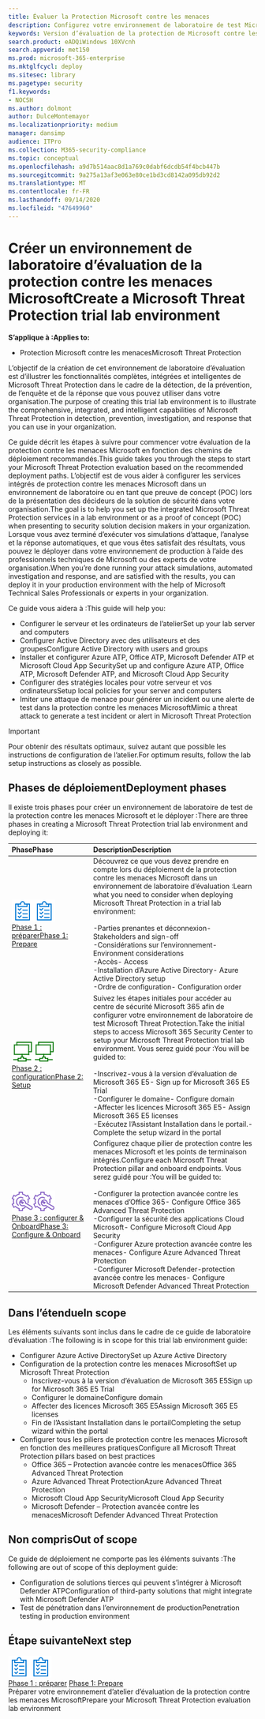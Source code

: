 ```yaml
---
title: Évaluer la Protection Microsoft contre les menaces
description: Configurez votre environnement de laboratoire de test Microsoft Threat Protection pour tester la solution de protection coordonnée contre les menaces conçue pour protéger les appareils, l’identité, les données et les applications peuvent aider votre organisation
keywords: Version d’évaluation de la protection de Microsoft contre les menaces, essayez Microsoft Threat Protection, évaluez Microsoft Threat Protection, l’atelier d’évaluation de la protection contre les menaces Microsoft, la cyber sécurité, la protection avancée contre les menaces, la sécurité des entreprises, les appareils, l’appareil, l’identité, les utilisateurs, les données, les applications, les incidents, l’analyse et la correction
search.product: eADQiWindows 10XVcnh
search.appverid: met150
ms.prod: microsoft-365-enterprise
ms.mktglfcycl: deploy
ms.sitesec: library
ms.pagetype: security
f1.keywords:
- NOCSH
ms.author: dolmont
author: DulceMontemayor
ms.localizationpriority: medium
manager: dansimp
audience: ITPro
ms.collection: M365-security-compliance
ms.topic: conceptual
ms.openlocfilehash: a9d7b514aac8d1a769c0dabf6dcdb54f4bcb447b
ms.sourcegitcommit: 9a275a13af3e063e80ce1bd3cd8142a095db92d2
ms.translationtype: MT
ms.contentlocale: fr-FR
ms.lasthandoff: 09/14/2020
ms.locfileid: "47649960"
---
```

# <a name="create-a-microsoft-threat-protection-trial-lab-environment"></a><span data-ttu-id="fc145-104">Créer un environnement de laboratoire d’évaluation de la protection contre les menaces Microsoft</span><span class="sxs-lookup"><span data-stu-id="fc145-104">Create a Microsoft Threat Protection trial lab environment</span></span> 

<span data-ttu-id="fc145-105">**S’applique à :**</span><span class="sxs-lookup"><span data-stu-id="fc145-105">**Applies to:**</span></span>
- <span data-ttu-id="fc145-106">Protection Microsoft contre les menaces</span><span class="sxs-lookup"><span data-stu-id="fc145-106">Microsoft Threat Protection</span></span>

<span data-ttu-id="fc145-107">L’objectif de la création de cet environnement de laboratoire d’évaluation est d’illustrer les fonctionnalités complètes, intégrées et intelligentes de Microsoft Threat Protection dans le cadre de la détection, de la prévention, de l’enquête et de la réponse que vous pouvez utiliser dans votre organisation.</span><span class="sxs-lookup"><span data-stu-id="fc145-107">The purpose of creating this trial lab environment is to illustrate the comprehensive, integrated, and intelligent capabilities of Microsoft Threat Protection in detection, prevention, investigation, and response that you can use in your organization.</span></span> 

<span data-ttu-id="fc145-108">Ce guide décrit les étapes à suivre pour commencer votre évaluation de la protection contre les menaces Microsoft en fonction des chemins de déploiement recommandés.</span><span class="sxs-lookup"><span data-stu-id="fc145-108">This guide takes you through the steps to start your Microsoft Threat Protection evaluation based on the recommended deployment paths.</span></span> <span data-ttu-id="fc145-109">L’objectif est de vous aider à configurer les services intégrés de protection contre les menaces Microsoft dans un environnement de laboratoire ou en tant que preuve de concept (POC) lors de la présentation des décideurs de la solution de sécurité dans votre organisation.</span><span class="sxs-lookup"><span data-stu-id="fc145-109">The goal is to help you set up the integrated Microsoft Threat Protection services in a lab environment or as a proof of concept (POC) when presenting to security solution decision makers in your organization.</span></span> <span data-ttu-id="fc145-110">Lorsque vous avez terminé d’exécuter vos simulations d’attaque, l’analyse et la réponse automatiques, et que vous êtes satisfait des résultats, vous pouvez le déployer dans votre environnement de production à l’aide des professionnels techniques de Microsoft ou des experts de votre organisation.</span><span class="sxs-lookup"><span data-stu-id="fc145-110">When you’re done running your attack simulations, automated investigation and response, and are satisfied with the results, you can deploy it in your production environment with the help of Microsoft Technical Sales Professionals or experts in your organization.</span></span> 

<span data-ttu-id="fc145-111">Ce guide vous aidera à :</span><span class="sxs-lookup"><span data-stu-id="fc145-111">This guide will help you:</span></span>
- <span data-ttu-id="fc145-112">Configurer le serveur et les ordinateurs de l’atelier</span><span class="sxs-lookup"><span data-stu-id="fc145-112">Set up your lab server and computers</span></span>
- <span data-ttu-id="fc145-113">Configurer Active Directory avec des utilisateurs et des groupes</span><span class="sxs-lookup"><span data-stu-id="fc145-113">Configure Active Directory with users and groups</span></span>
- <span data-ttu-id="fc145-114">Installer et configurer Azure ATP, Office ATP, Microsoft Defender ATP et Microsoft Cloud App Security</span><span class="sxs-lookup"><span data-stu-id="fc145-114">Set up and configure Azure ATP, Office ATP, Microsoft Defender ATP, and Microsoft Cloud App Security</span></span>
- <span data-ttu-id="fc145-115">Configurer des stratégies locales pour votre serveur et vos ordinateurs</span><span class="sxs-lookup"><span data-stu-id="fc145-115">Setup local policies for your server and computers</span></span>
- <span data-ttu-id="fc145-116">Imiter une attaque de menace pour générer un incident ou une alerte de test dans la protection contre les menaces Microsoft</span><span class="sxs-lookup"><span data-stu-id="fc145-116">Mimic a threat attack to generate a test incident or alert in Microsoft Threat Protection</span></span>

>[!IMPORTANT]
><span data-ttu-id="fc145-117">Pour obtenir des résultats optimaux, suivez autant que possible les instructions de configuration de l’atelier.</span><span class="sxs-lookup"><span data-stu-id="fc145-117">For optimum results, follow the lab setup instructions as closely as possible.</span></span>


## <a name="deployment-phases"></a><span data-ttu-id="fc145-118">Phases de déploiement</span><span class="sxs-lookup"><span data-stu-id="fc145-118">Deployment phases</span></span>

<span data-ttu-id="fc145-119">Il existe trois phases pour créer un environnement de laboratoire de test de la protection contre les menaces Microsoft et le déployer :</span><span class="sxs-lookup"><span data-stu-id="fc145-119">There are three phases in creating a Microsoft Threat Protection trial lab environment and deploying it:</span></span>

|<span data-ttu-id="fc145-120">Phase</span><span class="sxs-lookup"><span data-stu-id="fc145-120">Phase</span></span> | <span data-ttu-id="fc145-121">Description</span><span class="sxs-lookup"><span data-stu-id="fc145-121">Description</span></span> | 
|:-------|:-----|
| <span data-ttu-id="fc145-122">![Phase 1 : préparer](../../media/prepare.png)</span><span class="sxs-lookup"><span data-stu-id="fc145-122">![Phase 1: Prepare](../../media/prepare.png)</span></span><br>[<span data-ttu-id="fc145-123">Phase 1 : préparer</span><span class="sxs-lookup"><span data-stu-id="fc145-123">Phase 1: Prepare</span></span>](prepare-mtpeval.md)| <span data-ttu-id="fc145-124">Découvrez ce que vous devez prendre en compte lors du déploiement de la protection contre les menaces Microsoft dans un environnement de laboratoire d’évaluation :</span><span class="sxs-lookup"><span data-stu-id="fc145-124">Learn what you need to consider when deploying Microsoft Threat Protection in a trial lab environment:</span></span> <br><br><span data-ttu-id="fc145-125">-Parties prenantes et déconnexion</span><span class="sxs-lookup"><span data-stu-id="fc145-125">- Stakeholders and sign-off</span></span> <br> <span data-ttu-id="fc145-126">-Considérations sur l’environnement</span><span class="sxs-lookup"><span data-stu-id="fc145-126">- Environment considerations</span></span> <br><span data-ttu-id="fc145-127">-Accès</span><span class="sxs-lookup"><span data-stu-id="fc145-127">- Access</span></span> <br><span data-ttu-id="fc145-128">-Installation d’Azure Active Directory</span><span class="sxs-lookup"><span data-stu-id="fc145-128">- Azure Active Directory setup</span></span> <br> <span data-ttu-id="fc145-129">-Ordre de configuration</span><span class="sxs-lookup"><span data-stu-id="fc145-129">- Configuration order</span></span>
|  <span data-ttu-id="fc145-130">![Phase 2 : configuration](../../media/setup.png)</span><span class="sxs-lookup"><span data-stu-id="fc145-130">![Phase 2: Setup](../../media/setup.png)</span></span> <br>[<span data-ttu-id="fc145-131">Phase 2 : configuration</span><span class="sxs-lookup"><span data-stu-id="fc145-131">Phase 2: Setup</span></span>](setup-mtpeval.md)|  <span data-ttu-id="fc145-132">Suivez les étapes initiales pour accéder au centre de sécurité Microsoft 365 afin de configurer votre environnement de laboratoire de test Microsoft Threat Protection.</span><span class="sxs-lookup"><span data-stu-id="fc145-132">Take the initial steps to access Microsoft 365 Security Center to setup your Microsoft Threat Protection trial lab environment.</span></span> <span data-ttu-id="fc145-133">Vous serez guidé pour :</span><span class="sxs-lookup"><span data-stu-id="fc145-133">You will be guided to:</span></span><br><br><span data-ttu-id="fc145-134">-Inscrivez-vous à la version d’évaluation de Microsoft 365 E5</span><span class="sxs-lookup"><span data-stu-id="fc145-134">- Sign up for Microsoft 365 E5 Trial</span></span> <br>  <span data-ttu-id="fc145-135">-Configurer le domaine</span><span class="sxs-lookup"><span data-stu-id="fc145-135">- Configure domain</span></span><br><span data-ttu-id="fc145-136">-Affecter les licences Microsoft 365 E5</span><span class="sxs-lookup"><span data-stu-id="fc145-136">- Assign Microsoft 365 E5 licenses</span></span><br><span data-ttu-id="fc145-137">-Exécutez l’Assistant Installation dans le portail.</span><span class="sxs-lookup"><span data-stu-id="fc145-137">- Complete the setup wizard in the portal</span></span>|
|  <span data-ttu-id="fc145-138">![Phase 3 : configurer & Onboard](../../media/config-onboard.png)</span><span class="sxs-lookup"><span data-stu-id="fc145-138">![Phase 3: Configure & Onboard](../../media/config-onboard.png)</span></span> <br>[<span data-ttu-id="fc145-139">Phase 3 : configurer & Onboard</span><span class="sxs-lookup"><span data-stu-id="fc145-139">Phase 3: Configure & Onboard</span></span>](config-mtpeval.md) | <span data-ttu-id="fc145-140">Configurez chaque pilier de protection contre les menaces Microsoft et les points de terminaison intégrés.</span><span class="sxs-lookup"><span data-stu-id="fc145-140">Configure each Microsoft Threat Protection pillar and onboard endpoints.</span></span> <span data-ttu-id="fc145-141">Vous serez guidé pour :</span><span class="sxs-lookup"><span data-stu-id="fc145-141">You will be guided to:</span></span><br><br><span data-ttu-id="fc145-142">-Configurer la protection avancée contre les menaces d’Office 365</span><span class="sxs-lookup"><span data-stu-id="fc145-142">- Configure Office 365 Advanced Threat Protection</span></span><br><span data-ttu-id="fc145-143">-Configurer la sécurité des applications Cloud Microsoft</span><span class="sxs-lookup"><span data-stu-id="fc145-143">- Configure Microsoft Cloud App Security</span></span><br><span data-ttu-id="fc145-144">-Configurer Azure protection avancée contre les menaces</span><span class="sxs-lookup"><span data-stu-id="fc145-144">- Configure Azure Advanced Threat Protection</span></span><br><span data-ttu-id="fc145-145">-Configurer Microsoft Defender-protection avancée contre les menaces</span><span class="sxs-lookup"><span data-stu-id="fc145-145">- Configure Microsoft Defender Advanced Threat Protection</span></span> 


## <a name="in-scope"></a><span data-ttu-id="fc145-146">Dans l’étendue</span><span class="sxs-lookup"><span data-stu-id="fc145-146">In scope</span></span>

<span data-ttu-id="fc145-147">Les éléments suivants sont inclus dans le cadre de ce guide de laboratoire d’évaluation :</span><span class="sxs-lookup"><span data-stu-id="fc145-147">The following is in scope for this trial lab environment guide:</span></span>
-   <span data-ttu-id="fc145-148">Configurer Azure Active Directory</span><span class="sxs-lookup"><span data-stu-id="fc145-148">Set up Azure Active Directory</span></span>
-   <span data-ttu-id="fc145-149">Configuration de la protection contre les menaces Microsoft</span><span class="sxs-lookup"><span data-stu-id="fc145-149">Set up Microsoft Threat Protection</span></span>
    -   <span data-ttu-id="fc145-150">Inscrivez-vous à la version d’évaluation de Microsoft 365 E5</span><span class="sxs-lookup"><span data-stu-id="fc145-150">Sign up for Microsoft 365 E5 Trial</span></span>
    -   <span data-ttu-id="fc145-151">Configurer le domaine</span><span class="sxs-lookup"><span data-stu-id="fc145-151">Configure domain</span></span>
    -   <span data-ttu-id="fc145-152">Affecter des licences Microsoft 365 E5</span><span class="sxs-lookup"><span data-stu-id="fc145-152">Assign Microsoft 365 E5 licenses</span></span>
    -   <span data-ttu-id="fc145-153">Fin de l’Assistant Installation dans le portail</span><span class="sxs-lookup"><span data-stu-id="fc145-153">Completing the setup wizard within the portal</span></span>
-   <span data-ttu-id="fc145-154">Configurer tous les piliers de protection contre les menaces Microsoft en fonction des meilleures pratiques</span><span class="sxs-lookup"><span data-stu-id="fc145-154">Configure all Microsoft Threat Protection pillars based on best practices</span></span>
    -   <span data-ttu-id="fc145-155">Office 365 – Protection avancée contre les menaces</span><span class="sxs-lookup"><span data-stu-id="fc145-155">Office 365 Advanced Threat Protection</span></span>
    -   <span data-ttu-id="fc145-156">Azure Advanced Threat Protection</span><span class="sxs-lookup"><span data-stu-id="fc145-156">Azure Advanced Threat Protection</span></span>
    -   <span data-ttu-id="fc145-157">Microsoft Cloud App Security</span><span class="sxs-lookup"><span data-stu-id="fc145-157">Microsoft Cloud App Security</span></span>
    -   <span data-ttu-id="fc145-158">Microsoft Defender – Protection avancée contre les menaces</span><span class="sxs-lookup"><span data-stu-id="fc145-158">Microsoft Defender Advanced Threat Protection</span></span>

## <a name="out-of-scope"></a><span data-ttu-id="fc145-159">Non compris</span><span class="sxs-lookup"><span data-stu-id="fc145-159">Out of scope</span></span>

<span data-ttu-id="fc145-160">Ce guide de déploiement ne comporte pas les éléments suivants :</span><span class="sxs-lookup"><span data-stu-id="fc145-160">The following are out of scope of this deployment guide:</span></span>

-   <span data-ttu-id="fc145-161">Configuration de solutions tierces qui peuvent s’intégrer à Microsoft Defender ATP</span><span class="sxs-lookup"><span data-stu-id="fc145-161">Configuration of third-party solutions that might integrate with Microsoft Defender ATP</span></span>
-   <span data-ttu-id="fc145-162">Test de pénétration dans l’environnement de production</span><span class="sxs-lookup"><span data-stu-id="fc145-162">Penetration testing in production environment</span></span>

## <a name="next-step"></a><span data-ttu-id="fc145-163">Étape suivante</span><span class="sxs-lookup"><span data-stu-id="fc145-163">Next step</span></span>
<span data-ttu-id="fc145-164">![Phase 1 : préparer](../../media/prepare.png)</span><span class="sxs-lookup"><span data-stu-id="fc145-164">![Phase 1: Prepare](../../media/prepare.png)</span></span> <br><span data-ttu-id="fc145-165">[Phase 1 : préparer](prepare-mtpeval.md) 
</span><span class="sxs-lookup"><span data-stu-id="fc145-165">[Phase 1: Prepare](prepare-mtpeval.md) 
</span></span><br> <span data-ttu-id="fc145-166">Préparer votre environnement d’atelier d’évaluation de la protection contre les menaces Microsoft</span><span class="sxs-lookup"><span data-stu-id="fc145-166">Prepare your Microsoft Threat Protection evaluation lab environment</span></span>
